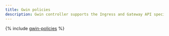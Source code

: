 ```yaml
---
title: Gwin policies
description: Gwin controller supports the Ingress and Gateway API specifications. Also, there is a policy mechanism to configure additional {{ alb-full-name }} features beyond the standard {{ k8s }} specification.
---
```


{% include [gwin-policies](../../../_includes/managed-kubernetes/alb-ref/gwin-policies.md) %}